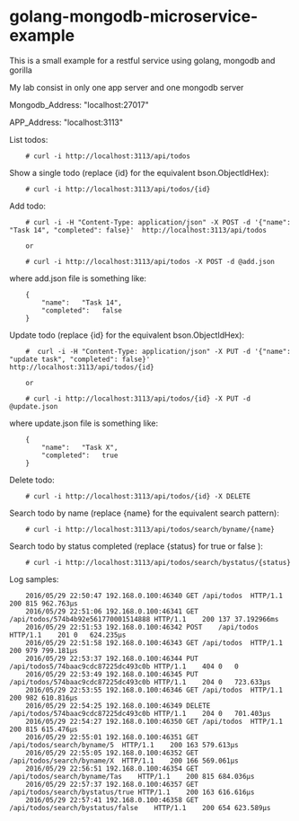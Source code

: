 golang-mongodb-microservice-example
===================================

This is a small example for a restful service using golang, mongodb and gorilla

My lab consist in only one app server and one mongodb server

Mongodb_Address: "localhost:27017"

APP_Address: "localhost:3113"

List todos:

		# curl -i http://localhost:3113/api/todos

Show a single todo (replace {id} for the equivalent bson.ObjectIdHex):

		# curl -i http://localhost:3113/api/todos/{id}

Add todo:

		# curl -i -H "Content-Type: application/json" -X POST -d '{"name": "Task 14", "completed": false}'  http://localhost:3113/api/todos

		or

		# curl -i http://localhost:3113/api/todos -X POST -d @add.json

where add.json file is something like:

		{
			"name":   "Task 14",
			"completed":   false
		}

Update todo (replace {id} for the equivalent bson.ObjectIdHex):

		#  curl -i -H "Content-Type: application/json" -X PUT -d '{"name": "update task", "completed": false}'  http://localhost:3113/api/todos/{id}

		or

		# curl -i http://localhost:3113/api/todos/{id} -X PUT -d @update.json

where update.json file is something like:

		{
			"name":   "Task X",
			"completed":   true
		}

Delete todo:

		# curl -i http://localhost:3113/api/todos/{id} -X DELETE

Search todo by name (replace {name} for the equivalent search pattern):

		# curl -i http://localhost:3113/api/todos/search/byname/{name}

Search todo by status completed (replace {status} for true or false ):

		# curl -i http://localhost:3113/api/todos/search/bystatus/{status}

Log samples:

		2016/05/29 22:50:47 192.168.0.100:46340	GET	/api/todos	HTTP/1.1	200	815	962.763µs
		2016/05/29 22:51:06 192.168.0.100:46341	GET	/api/todos/574b4b92e561770001514888	HTTP/1.1	200	137	37.192966ms
		2016/05/29 22:51:53 192.168.0.100:46342	POST	/api/todos	HTTP/1.1	201	0	624.235µs
		2016/05/29 22:51:58 192.168.0.100:46343	GET	/api/todos	HTTP/1.1	200	979	799.181µs
		2016/05/29 22:53:37 192.168.0.100:46344	PUT	/api/todos5/74baac9cdc87225dc493c0b	HTTP/1.1	404	0	0
		2016/05/29 22:53:49 192.168.0.100:46345	PUT	/api/todos/574baac9cdc87225dc493c0b	HTTP/1.1	204	0	723.633µs
		2016/05/29 22:53:55 192.168.0.100:46346	GET	/api/todos	HTTP/1.1	200	982	610.816µs
		2016/05/29 22:54:25 192.168.0.100:46349	DELETE	/api/todos/574baac9cdc87225dc493c0b	HTTP/1.1	204	0	701.403µs
		2016/05/29 22:54:27 192.168.0.100:46350	GET	/api/todos	HTTP/1.1	200	815	615.476µs
		2016/05/29 22:55:01 192.168.0.100:46351	GET	/api/todos/search/byname/5	HTTP/1.1	200	163	579.613µs
		2016/05/29 22:55:05 192.168.0.100:46352	GET	/api/todos/search/byname/X	HTTP/1.1	200	166	569.061µs
		2016/05/29 22:56:51 192.168.0.100:46354	GET	/api/todos/search/byname/Tas	HTTP/1.1	200	815	684.036µs
		2016/05/29 22:57:37 192.168.0.100:46357	GET	/api/todos/search/bystatus/true	HTTP/1.1	200	163	616.616µs
		2016/05/29 22:57:41 192.168.0.100:46358	GET	/api/todos/search/bystatus/false	HTTP/1.1	200	654	623.589µs
